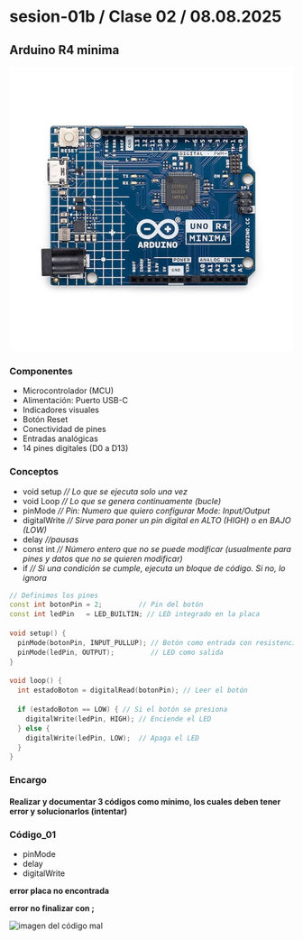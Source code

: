 # sesion-01b / Clase 02 / 08.08.2025

## Arduino R4 minima 

![arduino R4 minima imagen referencia](./imagenes/arduinoR4.png)

### Componentes 

- Microcontrolador (MCU)
- Alimentación: Puerto USB-C
- Indicadores visuales
- Botón Reset 
- Conectividad de pines
- Entradas analógicas
- 14 pines digitales (D0 a D13)

### Conceptos 

- void setup  *// Lo que se ejecuta solo una vez*
- void Loop *// Lo que se genera continuamente (bucle)*
- pinMode *// Pin: Numero que quiero configurar Mode: Input/Output*
- digitalWrite *// Sirve para poner un pin digital en ALTO (HIGH) o en BAJO (LOW)*
- delay *//pausas*
- const int *// Número entero que no se puede modificar (usualmente para pines y datos que no se quieren modificar)*
- if *// Si una condición se cumple, ejecuta un bloque de código. Si no, lo ignora*

```cpp
// Definimos los pines
const int botonPin = 2;         // Pin del botón
const int ledPin   = LED_BUILTIN; // LED integrado en la placa

void setup() {
  pinMode(botonPin, INPUT_PULLUP); // Botón como entrada con resistencia interna
  pinMode(ledPin, OUTPUT);         // LED como salida
}

void loop() {
  int estadoBoton = digitalRead(botonPin); // Leer el botón

  if (estadoBoton == LOW) { // Si el botón se presiona
    digitalWrite(ledPin, HIGH); // Enciende el LED
  } else {
    digitalWrite(ledPin, LOW);  // Apaga el LED
  }
}
```

### Encargo 

#### Realizar y documentar 3 códigos como mínimo, los cuales deben tener error y solucionarlos (intentar) 

### Código_01

- pinMode
- delay
- digitalWrite

**error placa no encontrada** 

**error no finalizar con ;**

![imagen del código mal](./imagenes/código01.png)
